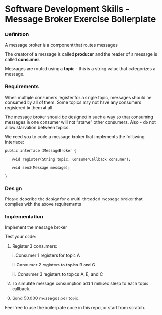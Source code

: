 # Software Development Skills - Message Broker Exercise Boilerplate



### Definition

A message broker is a component that routes messages.

The creator of a message is called **producer** and the reader of a message is called **consumer**. 

Messages are routed using a **topic** - this is a string value that categorizes a message.



### Requirements

When multiple consumers register for a single topic, messages should be consumed by all of them. Some topics may not have any consumers registered to them at all.

The message broker should be designed in such a way so that consuming messages in one consumer will not “starve” other consumers. Also - do not allow starvation between topics.

We need you to code a message broker that implements the following interface:

```
public interface IMessageBroker {

   void register(String topic, ConsumerCallback consumer);
   
   void send(Message message);
   
}
```


### Design

Please describe the design for a multi-threaded message broker that complies with the above requirements



### Implementation

Implement the message broker
  
Test your code:
    
   1. Register 3 consumers: 
      
         i. Consumer 1 registers for topic A
 
         ii. Consumer 2 registers to topics B and C

         iii. Consumer 3 registers to topics A, B, and C

   2. To simulate message consumption add 1 millisec sleep to each topic callback.

   3. Send 50,000 messages per topic.


Feel free to use the boilerplate code in this repo, or start from scratch.
